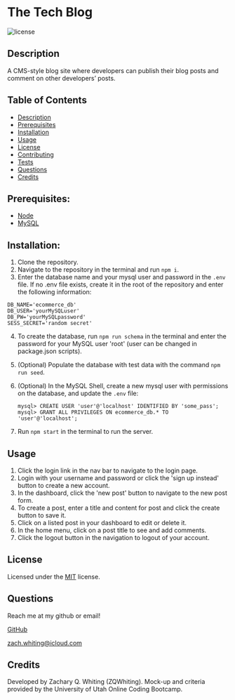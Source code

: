 # The Tech Blog

![license](https://img.shields.io/badge/License-MIT-blue)

<a name='description'></a>

## Description

A CMS-style blog site where developers can publish their blog posts and comment on other developers’ posts.

## Table of Contents

-   [Description](#Description)
-   [Prerequisites](#Prerequisites)
-   [Installation](#Installation)
-   [Usage](#Usage)
-   [License](#License)
-   [Contributing](#Contributing)
-   [Tests](#Tests)
-   [Questions](#Questions)
-   [Credits](#Credits)

<a name='Prerequisites'></a>

## Prerequisites:

-   [Node](https://nodejs.org/en/)
-   [MySQL](https://www.mysql.com/)

<a name='installation'></a>

## Installation:

1. Clone the repository.
2. Navigate to the repository in the terminal and run `npm i`.
3. Enter the database name and your mysql user and password in the `.env` file. If no .env file exists, create it in the root of the repository and enter the following information:

```
DB_NAME='ecommerce_db'
DB_USER='yourMySQLuser'
DB_PW='yourMySQLpassword'
SESS_SECRET='random secret'
```

4. To create the database, run `npm run schema` in the terminal and enter the password for your MySQL user 'root' (user can be changed in package.json scripts).
5. (Optional) Populate the database with test data with the command `npm run seed`.
6. (Optional) In the MySQL Shell, create a new mysql user with permissions on the database, and update the `.env` file:

    ```
    mysql> CREATE USER 'user'@'localhost' IDENTIFIED BY 'some_pass';
    mysql> GRANT ALL PRIVILEGES ON ecommerce_db.* TO 'user'@'localhost';
    ```

7. Run `npm start` in the terminal to run the server.

<a name='usage'></a>

## Usage

1. Click the login link in the nav bar to navigate to the login page.
2. Login with your username and password or click the 'sign up instead' button to create a new account.
3. In the dashboard, click the 'new post' button to navigate to the new post form.
4. To create a post, enter a title and content for post and click the create button to save it.
5. Click on a listed post in your dashboard to edit or delete it.
6. In the home menu, click on a post title to see and add comments.
7. Click the logout button in the navigation to logout of your account.

<a name='license'></a>

## License

Licensed under the [MIT](./LICENSE) license.

<a name='questions'></a>

## Questions

Reach me at my github or email!

[GitHub](https://github.com/ZQWhiting)

<zach.whiting@icloud.com>

<a name='credits'></a>

## Credits

Developed by Zachary Q. Whiting (ZQWhiting).
Mock-up and criteria provided by the University of Utah Online Coding Bootcamp.
